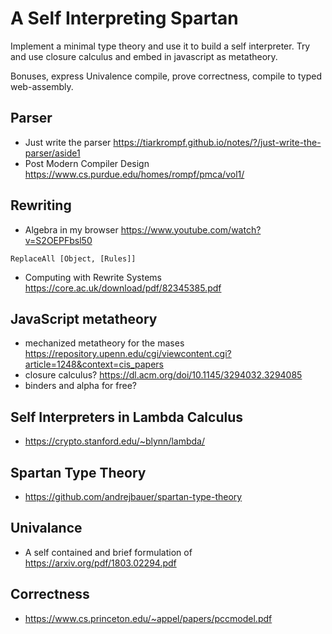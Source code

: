 # A Self Interpreting Spartan

Implement a minimal type theory and use it to build a self interpreter. Try and use closure calculus and embed in javascript as metatheory.

Bonuses, express Univalence compile, prove correctness, compile to typed web-assembly.

## Parser

* Just write the parser https://tiarkrompf.github.io/notes/?/just-write-the-parser/aside1
* Post Modern Compiler Design https://www.cs.purdue.edu/homes/rompf/pmca/vol1/

## Rewriting

* Algebra in my browser https://www.youtube.com/watch?v=S2OEPFbsl50

```
ReplaceAll [Object, [Rules]]
```

* Computing with Rewrite Systems https://core.ac.uk/download/pdf/82345385.pdf

## JavaScript metatheory

* mechanized metatheory for the mases https://repository.upenn.edu/cgi/viewcontent.cgi?article=1248&context=cis_papers
* closure calculus? https://dl.acm.org/doi/10.1145/3294032.3294085
* binders and alpha for free?

## Self Interpreters in Lambda Calculus

* https://crypto.stanford.edu/~blynn/lambda/

## Spartan Type Theory

* https://github.com/andrejbauer/spartan-type-theory

## Univalance

* A self contained and brief formulation of https://arxiv.org/pdf/1803.02294.pdf

## Correctness

* https://www.cs.princeton.edu/~appel/papers/pccmodel.pdf
